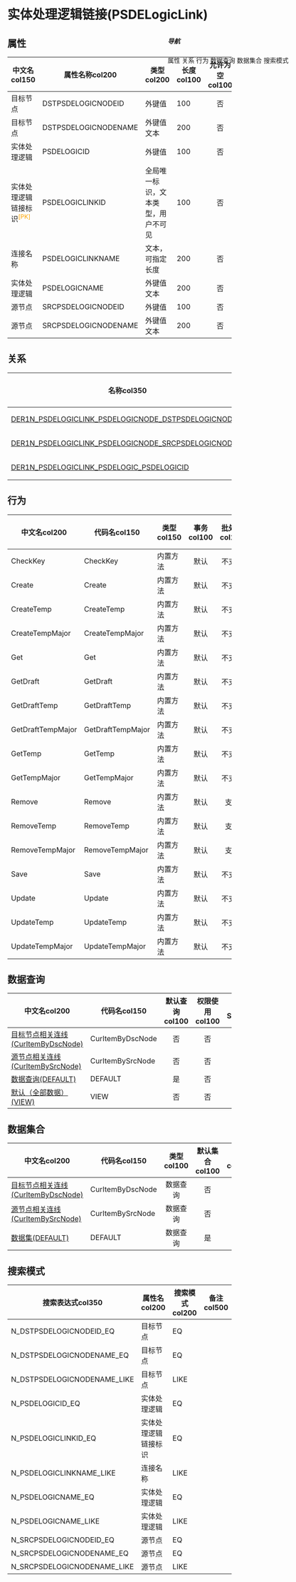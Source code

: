 # 实体处理逻辑链接(PSDELogicLink)  <!-- {docsify-ignore-all} -->


## 属性
|    中文名col150 | 属性名称col200           | 类型col200     | 长度col100    |允许为空col100    |  备注col500  |
| --------   |------------| -----  | -----  | :----: | -------- |
|目标节点|DSTPSDELOGICNODEID|外键值|100|否||
|目标节点|DSTPSDELOGICNODENAME|外键值文本|200|否||
|实体处理逻辑|PSDELOGICID|外键值|100|否||
|实体处理逻辑链接标识<sup class="footnote-symbol"><font color=orange>[PK]</font></sup>|PSDELOGICLINKID|全局唯一标识，文本类型，用户不可见|100|否||
|连接名称|PSDELOGICLINKNAME|文本，可指定长度|200|否||
|实体处理逻辑|PSDELOGICNAME|外键值文本|200|否||
|源节点|SRCPSDELOGICNODEID|外键值|100|否||
|源节点|SRCPSDELOGICNODENAME|外键值文本|200|否||


## 关系

<el-row>
<el-tabs v-model="show_der">
<el-tab-pane label="从关系" name="minor">

|  名称col350   | 主实体col200   | 关系类型col200   |    备注col500  |
| -------- |---------- |-----------|----- |
|[DER1N_PSDELOGICLINK_PSDELOGICNODE_DSTPSDELOGICNODEID](der/DER1N_PSDELOGICLINK_PSDELOGICNODE_DSTPSDELOGICNODEID)|[实体处理逻辑节点(PSDELOGICNODE)](module/extension/PSDELogicNode)|1:N关系||
|[DER1N_PSDELOGICLINK_PSDELOGICNODE_SRCPSDELOGICNODEID](der/DER1N_PSDELOGICLINK_PSDELOGICNODE_SRCPSDELOGICNODEID)|[实体处理逻辑节点(PSDELOGICNODE)](module/extension/PSDELogicNode)|1:N关系||
|[DER1N_PSDELOGICLINK_PSDELOGIC_PSDELOGICID](der/DER1N_PSDELOGICLINK_PSDELOGIC_PSDELOGICID)|[实体处理逻辑(PSDELOGIC)](module/extension/PSDELogic)|1:N关系||

</el-tab-pane>
</el-tabs>
</el-row>

## 行为
| 中文名col200    | 代码名col150    | 类型col150    | 事务col100   | 批处理col100   | 附加操作col100  | 插件col150    |  备注col300  |
| -------- |---------- |----------- |:----:|:----:|---------| ----- | ----- |
|CheckKey|CheckKey|内置方法|默认|不支持||||
|Create|Create|内置方法|默认|不支持||||
|CreateTemp|CreateTemp|内置方法|默认|不支持||||
|CreateTempMajor|CreateTempMajor|内置方法|默认|不支持||||
|Get|Get|内置方法|默认|不支持||||
|GetDraft|GetDraft|内置方法|默认|不支持||||
|GetDraftTemp|GetDraftTemp|内置方法|默认|不支持||||
|GetDraftTempMajor|GetDraftTempMajor|内置方法|默认|不支持||||
|GetTemp|GetTemp|内置方法|默认|不支持||||
|GetTempMajor|GetTempMajor|内置方法|默认|不支持||||
|Remove|Remove|内置方法|默认|支持||||
|RemoveTemp|RemoveTemp|内置方法|默认|支持||||
|RemoveTempMajor|RemoveTempMajor|内置方法|默认|支持||||
|Save|Save|内置方法|默认|不支持||||
|Update|Update|内置方法|默认|不支持||||
|UpdateTemp|UpdateTemp|内置方法|默认|不支持||||
|UpdateTempMajor|UpdateTempMajor|内置方法|默认|不支持||||

## 数据查询
| 中文名col200    | 代码名col150    | 默认查询col100 | 权限使用col100 | 自定义SQLcol100 |  备注col600|
| --------  | --------   | :----:  |:----:  | :----:  |----- |
|[目标节点相关连线(CurItemByDscNode)](module/extension/PSDELogicLink/query/CurItemByDscNode)|CurItemByDscNode|否|否 |否 ||
|[源节点相关连线(CurItemBySrcNode)](module/extension/PSDELogicLink/query/CurItemBySrcNode)|CurItemBySrcNode|否|否 |否 ||
|[数据查询(DEFAULT)](module/extension/PSDELogicLink/query/Default)|DEFAULT|是|否 |否 ||
|[默认（全部数据）(VIEW)](module/extension/PSDELogicLink/query/View)|VIEW|否|否 |否 ||

## 数据集合
| 中文名col200  | 代码名col150  | 类型col100 | 默认集合col100 |   插件col200|   备注col500|
| --------  | --------   | :----:   | :----:   | ----- |----- |
|[目标节点相关连线(CurItemByDscNode)](module/extension/PSDELogicLink/dataset/CurItemByDscNode)|CurItemByDscNode|数据查询|否|||
|[源节点相关连线(CurItemBySrcNode)](module/extension/PSDELogicLink/dataset/CurItemBySrcNode)|CurItemBySrcNode|数据查询|否|||
|[数据集(DEFAULT)](module/extension/PSDELogicLink/dataset/Default)|DEFAULT|数据查询|是|||

## 搜索模式
|   搜索表达式col350   |    属性名col200    |    搜索模式col200        |备注col500  |
| -------- |------------|------------|------|
|N_DSTPSDELOGICNODEID_EQ|目标节点|EQ||
|N_DSTPSDELOGICNODENAME_EQ|目标节点|EQ||
|N_DSTPSDELOGICNODENAME_LIKE|目标节点|LIKE||
|N_PSDELOGICID_EQ|实体处理逻辑|EQ||
|N_PSDELOGICLINKID_EQ|实体处理逻辑链接标识|EQ||
|N_PSDELOGICLINKNAME_LIKE|连接名称|LIKE||
|N_PSDELOGICNAME_EQ|实体处理逻辑|EQ||
|N_PSDELOGICNAME_LIKE|实体处理逻辑|LIKE||
|N_SRCPSDELOGICNODEID_EQ|源节点|EQ||
|N_SRCPSDELOGICNODENAME_EQ|源节点|EQ||
|N_SRCPSDELOGICNODENAME_LIKE|源节点|LIKE||

<div style="display: block; overflow: hidden; position: fixed; top: 140px; right: 100px;">

##### 导航
<el-anchor >
<el-anchor-link :href="`#/module/extension/PSDELogicLink?id=属性`">
  属性
</el-anchor-link>
<el-anchor-link :href="`#/module/extension/PSDELogicLink?id=关系`">
  关系
</el-anchor-link>
<el-anchor-link :href="`#/module/extension/PSDELogicLink?id=行为`">
  行为
</el-anchor-link>
<el-anchor-link :href="`#/module/extension/PSDELogicLink?id=数据查询`">
  数据查询
</el-anchor-link>
<el-anchor-link :href="`#/module/extension/PSDELogicLink?id=数据集合`">
  数据集合
</el-anchor-link>
<el-anchor-link :href="`#/module/extension/PSDELogicLink?id=搜索模式`">
  搜索模式
</el-anchor-link>
</el-anchor>
</div>

<script>
 const { createApp } = Vue
  createApp({
    data() {
      return {
show_der:'minor',


      }
    },
    methods: {
    }
  }).use(ElementPlus).mount('#app')
</script>
